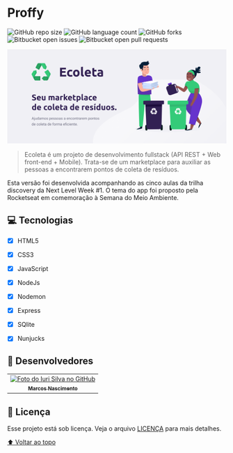 # Proffy

<!---Esses são exemplos. Veja https://shields.io para outras pessoas ou para personalizar este conjunto de escudos. Você pode querer incluir dependências, status do projeto e informações de licença aqui--->

![GitHub repo size](https://img.shields.io/github/repo-size/iuricode/README-template?style=for-the-badge)
![GitHub language count](https://img.shields.io/github/languages/count/iuricode/README-template?style=for-the-badge)
![GitHub forks](https://img.shields.io/github/forks/iuricode/README-template?style=for-the-badge)
![Bitbucket open issues](https://img.shields.io/bitbucket/issues/iuricode/README-template?style=for-the-badge)
![Bitbucket open pull requests](https://img.shields.io/bitbucket/pr-raw/iuricode/README-template?style=for-the-badge)

<img src="ecoleta.png" alt="bikcraft">

>  Ecoleta é um projeto de desenvolvimento fullstack (API REST + Web front-end + Mobile). Trata-se de um marketplace para auxiliar as pessoas a encontrarem pontos de coleta de resíduos.

Esta versão foi desenvolvida acompanhando as cinco aulas da trilha discovery da Next Level Week #1. O tema do app foi proposto pela Rocketseat em comemoração à Semana do Meio Ambiente.


## 💻 Tecnologias
- [x] HTML5
- [x] CSS3
- [x] JavaScript
- [x] NodeJs
- [x] Nodemon
- [x] Express
- [x] SQlite
- [x] Nunjucks


## 🤝 Desenvolvedores

<!-- Agradecemos às seguintes pessoas que contribuíram para este projeto: -->

<table>
  <tr>
    <td align="center">
      <a href="#">
        <img src="https://avatars1.githubusercontent.com/u/37333237?s=460&u=c5917163165861c10d7d7f316223248d375e215c&v=4" width="100px;" alt="Foto do Iuri Silva no GitHub"/><br>
        <sub>
          <b>Marcos Nascimento</b>
        </sub>
      </a>
    </td>
  </tr>
</table>


## 📝 Licença

Esse projeto está sob licença. Veja o arquivo [LICENÇA](LICENSE.md) para mais detalhes.

[⬆ Voltar ao topo](#nome-do-projeto)<br>
